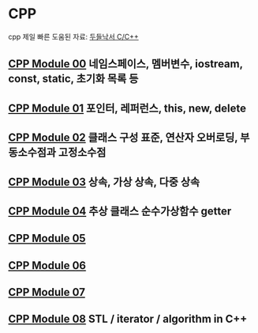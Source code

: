 # CPP
cpp 제일 빠른 도움된 자료: [두들낙서 C/C++](https://www.youtube.com/watch?v=nYh7pEX9lAE&list=PLlJhQXcLQBJqywc5dweQ75GBRubzPxhAk&index=54)

## [CPP Module 00](cpp00.md) 네임스페이스, 멤버변수, iostream, const, static, 초기화 목록 등
## [CPP Module 01](cpp01.md) 포인터, 레퍼런스, this, new, delete
## [CPP Module 02](cpp02.md) 클래스 구성 표준, 연산자 오버로딩, 부동소수점과 고정소수점
## [CPP Module 03](cpp03.md) 상속, 가상 상속, 다중 상속
## [CPP Module 04](cpp04.md) 추상 클래스 순수가상함수 getter
## [CPP Module 05](cpp05.md)
## [CPP Module 06](cpp06.md)
## [CPP Module 07](cpp07.md)
## [CPP Module 08](cpp08.md) STL / iterator / algorithm in C++
